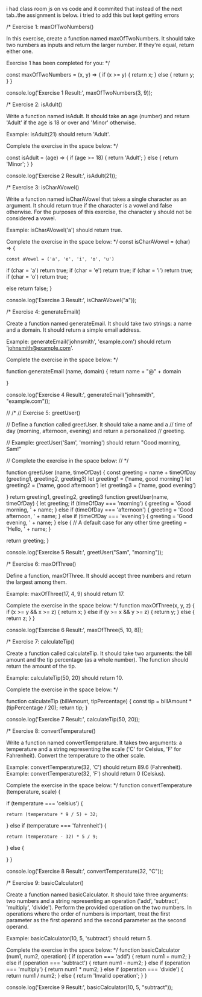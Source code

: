 i had class room js on vs code and it commited that instead of the next tab..the assignment is below. i tried to add this but kept getting errors

/*
Exercise 1: maxOfTwoNumbers()

In this exercise, create a function named maxOfTwoNumbers. 
It should take two numbers as inputs and return the larger number. 
If they're equal, return either one.

Exercise 1 has been completed for you:
*/

const maxOfTwoNumbers = (x, y) => {
  if (x >= y) {
    return x;
  } else {
    return y;
  }
}

console.log('Exercise 1 Result:', maxOfTwoNumbers(3, 9));

/*
Exercise 2: isAdult()

Write a function named isAdult. It should take an age (number) 
and return 'Adult' if the age is 18 or over and 'Minor' otherwise.

Example: isAdult(21) should return 'Adult'.

Complete the exercise in the space below:
*/

const isAdult = (age) => {
  if (age >= 18) {
    return 'Adult';
  } else {
    return 'Minor';
  }
}



console.log('Exercise 2 Result:', isAdult(21));

/*
Exercise 3: isCharAVowel()

Write a function named isCharAVowel that takes a single character as 
an argument. It should return true if the character is a vowel and 
false otherwise. For the purposes of this exercise, the character 
y should not be considered a vowel.

Example: isCharAVowel('a') should return true.

Complete the exercise in the space below:
*/
const isCharAVowel = (char) => {
    
    const aVowel = ('a', 'e', 'i', 'o', 'u') 
  if (char = 'a') return true;
  if (char = 'e') return true;
  if (char = 'i') return true;
  if (char = 'o') return true;

 else return false;
}

console.log('Exercise 3 Result:', isCharAVowel("a"));

/*
Exercise 4: generateEmail()

Create a function named generateEmail. It should take two strings: 
a name and a domain. It should return a simple email address.

Example: generateEmail('johnsmith', 'example.com') 
should return 'johnsmith@example.com'.

Complete the exercise in the space below:
*/

function generateEmail (name, domain) {
     return name + "@" + domain
     
}


console.log('Exercise 4 Result:', generateEmail("johnsmith", "example.com"));

// /*
// Exercise 5: greetUser()

// Define a function called greetUser. It should take a name and a 
// time of day (morning, afternoon, evening) and return a personalized 
// greeting.

// Example: greetUser('Sam', 'morning') should return "Good morning, Sam!"

// Complete the exercise in the space below:
// */

function greetUser (name, timeOfDay) {
    const greeting = name + timeOfDay (greeting1, greeting2, greeting3)
    let greeting1 = ('name, good morning')
    let greeting2 = ('name, good afternoon')
    let greeting3 = ('name, good evening')
    
}  return greeting1, greeting2, greeting3
function greetUser(name, timeOfDay) {
  let greeting; 
  if (timeOfDay === 'morning') {
    greeting = 'Good morning, ' + name;
  } else if (timeOfDay === 'afternoon') {
    greeting = 'Good afternoon, ' + name;
  } else if (timeOfDay === 'evening') {
    greeting = 'Good evening, ' + name;
  } else {
    // A default case for any other time
    greeting = 'Hello, ' + name;
  }
  
  return greeting;
}

console.log('Exercise 5 Result:', greetUser("Sam", "morning"));

/*
Exercise 6: maxOfThree()

Define a function, maxOfThree. It should accept three numbers 
and return the largest among them.

Example: maxOfThree(17, 4, 9) should return 17.

Complete the exercise in the space below:
*/
function maxOfThree(x, y, z) {
  if (x >= y && x >= z) {
    return x;
  } else if (y >= x && y >= z) {
    return y;
  } else {
    return z;
  }
}


console.log('Exercise 6 Result:', maxOfThree(5, 10, 8));

/*
Exercise 7: calculateTip()

Create a function called calculateTip. It should take two arguments: 
the bill amount and the tip percentage (as a whole number). 
The function should return the amount of the tip.

Example: calculateTip(50, 20) should return 10.

Complete the exercise in the space below:
*/

function calculateTip (billAmount, tipPercentage) {
    const tip = billAmount * (tipPercentage / 20);
    return tip;
}


console.log('Exercise 7 Result:', calculateTip(50, 20));

/*
Exercise 8: convertTemperature()

Write a function named convertTemperature. 
It takes two arguments: a temperature and a string representing the 
scale ('C' for Celsius, 'F' for Fahrenheit). 
Convert the temperature to the other scale.

Example: convertTemperature(32, 'C') should return 89.6 (Fahrenheit).
Example: convertTemperature(32, 'F') should return 0 (Celsius).

Complete the exercise in the space below:
*/
function convertTemperature (temperature, scale) {
    

  if (temperature === 'celsius') {
    
    return (temperature * 9 / 5) + 32;
  } else if (temperature === 'fahrenheit') {
    
    return (temperature - 32) * 5 / 9;
  } else {
    
    
  }
}

console.log('Exercise 8 Result:', convertTemperature(32, "C"));

/*
Exercise 9: basicCalculator()

Create a function named basicCalculator. 
It should take three arguments: two numbers and a string representing 
an operation ('add', 'subtract', 'multiply', 'divide'). 
Perform the provided operation on the two numbers. 
In operations where the order of numbers is important, 
treat the first parameter as the first operand and the 
second parameter as the second operand.

Example: basicCalculator(10, 5, 'subtract') should return 5.

Complete the exercise in the space below:
*/
function basicCalculator (num1, num2, operation) {
  if (operation === 'add') {
    return num1 + num2;
  } else if (operation === 'subtract') {
    return num1 - num2;
  } else if (operation === 'multiply') {
    return num1 * num2;
  } else if (operation === 'divide') {
    return num1 / num2;
  } else {
    return 'Invalid operation';
  }
}   


console.log('Exercise 9 Result:', basicCalculator(10, 5, "subtract"));


